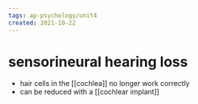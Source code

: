```yaml
---
tags: ap-psychology/unit4 
created: 2021-10-22
---
```


# sensorineural hearing loss

- hair cells in the [[cochlea]] no longer work correctly
- can be reduced with a [[cochlear implant]] 
